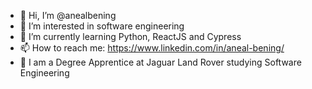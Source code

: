 - 👋 Hi, I’m @anealbening
- 👀 I’m interested in software engineering
- 🌱 I’m currently learning Python, ReactJS and Cypress
- 📫 How to reach me: https://www.linkedin.com/in/aneal-bening/
- 💼 I am a Degree Apprentice at Jaguar Land Rover studying Software Engineering

<!---
anealbening/anealbening is a ✨ special ✨ repository because its `README.md` (this file) appears on your GitHub profile.
You can click the Preview link to take a look at your changes.
--->
